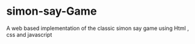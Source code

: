 # simon-say-Game
A web based implementation of the classic simon say game using Html , css and javascript

